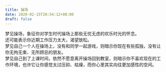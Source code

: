 ```yaml
---
title: 操场
date: 2020-02-15T20:54:12+08:00
draft: false
---
```


梦见操场，象征你对学生时代操场上那些无忧无虑的欢乐时光的怀念。<br>
还可能表示你近期工作压力太大，渴望放松。<br>
梦见自己一个人在操场上，没有和同学一起游戏，则暗示你现在有些孤独，没有让你无拘无束、无所顾忌的朋友。<br>
梦见自己到了上课时间，依然不愿意离开操场回到教室，则暗示你不喜欢现在的工作环境，也许它让你感觉太过压抑、枯燥，而你心里其实向往更加感性的空间。<br>

